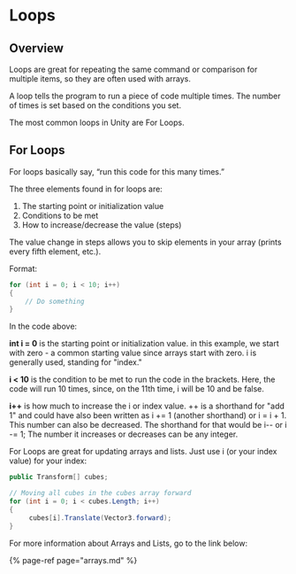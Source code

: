 # Loops

## Overview

Loops are great for repeating the same command or comparison for multiple items, so they are often used with arrays.

A loop tells the program to run a piece of code multiple times. The number of times is set based on the conditions you set.

The most common loops in Unity are For Loops.

## For Loops

For loops basically say, “run this code for this many times.”

The three elements found in for loops are:

1. The starting point or initialization value
2. Conditions to be met
3. How to increase/decrease the value \(steps\)

The value change in steps allows you to skip elements in your array \(prints every fifth element, etc.\).

Format:

```csharp
for (int i = 0; i < 10; i++)
{
    // Do something
}
```

In the code above:

**int i = 0** is the starting point or initialization value. in this example, we start with zero - a common starting value since arrays start with zero. i is generally used, standing for "index."

**i &lt; 10** is the condition to be met to run the code in the brackets. Here, the code will run 10 times, since, on the 11th time, i will be 10 and be false.

**i++** is how much to increase the i or index value. ++ is a shorthand for "add 1" and could have also been written as i += 1 \(another shorthand\) or i = i + 1. This number can also be decreased. The shorthand for that would be i-- or i -= 1; The number it increases or decreases can be any integer.

For Loops are great for updating arrays and lists. Just use i \(or your index value\) for your index:

```csharp
public Transform[] cubes;

// Moving all cubes in the cubes array forward
for (int i = 0; i < cubes.Length; i++)
{
     cubes[i].Translate(Vector3.forward);
}
```

For more information about Arrays and Lists, go to the link below:

{% page-ref page="arrays.md" %}

